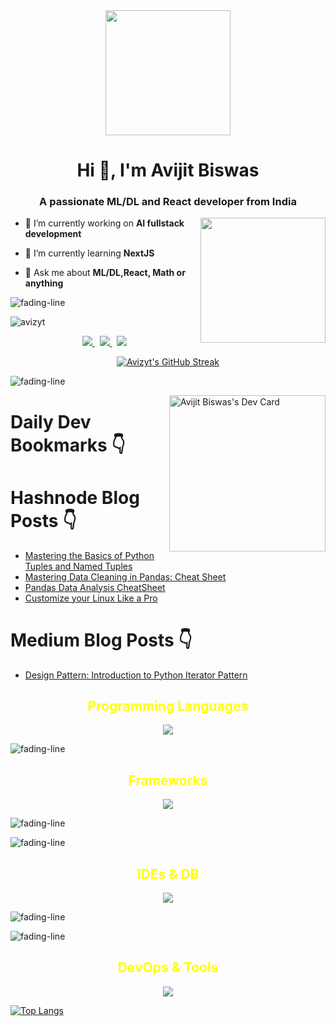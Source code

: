 <div align="center">
<img src="https://github.com/avizyt/avizyt/assets/71291040/cf488984-c55e-43fe-a8b6-5ef119902abe" width=200>
</div>

<h1 align="center">Hi 👋, I'm Avijit Biswas </h1>

<h3 align="center">A passionate ML/DL and React developer from India </h3>
<img align='right' src="https://user-images.githubusercontent.com/74038190/216120974-24a76b31-7f39-41f1-a38f-b3c1377cc612.png" width=200>

-   🔭 I’m currently working on **AI fullstack development**

-   🌱 I’m currently learning **NextJS**

-   💬 Ask me about **ML/DL,React, Math or anything**

![fading-line](https://github.com/avizyt/avizyt/assets/71291040/3e08e2e7-adaa-464f-a72c-fe051ce3950e)

<p align="left"> <img src="https://komarev.com/ghpvc/?username=avizyt&label=Profile%20views&color=0e75b6&style=flat" alt="avizyt" /> </p>

<p align='center'>
 
  <a href="mailto:biswas.avijit23@gmail.com">
  <img src="https://img.shields.io/badge/Gmail-D14836?style=for-the-badge&logo=gmail&logoColor=white">
  </a>&nbsp
  
  <a href="https://www.linkedin.com/in/avijit-biswas-869343155/">
  <img src="https://img.shields.io/badge/LinkedIn-0077B5?style=for-the-badge&logo=linkedin&logoColor=white">
  </a>&nbsp
  
  <a href="https://twitter.com/avizyt">
    <img src="https://img.shields.io/badge/Twitter-1DA1F2?style=for-the-badge&logo=twitter&logoColor=white">
  </a>
  </p>

<div align="center">

[![Avizyt's GitHub Streak](https://github-readme-streak-stats.herokuapp.com/?user=avizyt&theme=dark)](https://git.io/streak-stats)

</div>

![fading-line](https://github.com/avizyt/avizyt/assets/71291040/3e08e2e7-adaa-464f-a72c-fe051ce3950e)

<a href="https://app.daily.dev/avijitdev"><img align="right" src="https://api.daily.dev/devcards/83f0d19e6d2847679d0560f505af81ad.png?r=omu" width="250" alt="Avijit Biswas's Dev Card"/></a>

# Daily Dev Bookmarks 👇️

<!--  daily.dev BOOKMARKS:START -->
<!--  daily.dev BOOKMARKS:END -->

# Hashnode Blog Posts 👇

<!-- HASHNODE_BLOG:START -->

-   [Mastering the Basics of Python Tuples and Named Tuples](avizyt.hashnode.dev/mastering-the-basics-of-python-tuples-and-named-tuples)
-   [Mastering Data Cleaning in Pandas: Cheat Sheet](avizyt.hashnode.dev/mastering-data-cleaning-in-pandas-cheat-sheet)
-   [Pandas Data Analysis CheatSheet](avizyt.hashnode.dev/pandas-data-analysis-cheatsheet)
-   [Customize your Linux Like a Pro](avizyt.hashnode.dev/customize-your-linux-like-a-pro)
<!-- HASHNODE_BLOG:END -->

# Medium Blog Posts 👇️

<!-- BLOG-POST-LIST:START -->

-   [Design Pattern: Introduction to Python Iterator Pattern](https://medium.com/@Avizyt/design-pattern-introduction-to-python-iterator-pattern-f4b4470ac52d?source=rss-528acc23acc5------2)
<!-- BLOG-POST-LIST:END -->


<h2 align="center" style="color:yellow">Programming Languages</h2>

<p align="center">
  <a href="https://skillicons.dev">
    <img src="https://skillicons.dev/icons?i=python,cpp,java,js,html,css,ts,tailwind,md&perline=3" />
  </a>
</p>

![fading-line](https://github.com/avizyt/avizyt/assets/71291040/3e08e2e7-adaa-464f-a72c-fe051ce3950e)

<h2 align="center" style="color:yellow">Frameworks</h2>
<p align="center">
  <a href="https://skillicons.dev">
    <img src="https://skillicons.dev/icons?i=react,nextjs,vite,vercel,pytorch,tensorflow,flask&perline=3" />
  </a>
</p>

![fading-line](https://github.com/avizyt/avizyt/assets/71291040/3e08e2e7-adaa-464f-a72c-fe051ce3950e)

![fading-line](https://github.com/avizyt/avizyt/assets/71291040/3e08e2e7-adaa-464f-a72c-fe051ce3950e)

<h2 align="center" style="color:yellow">IDEs & DB</h2>
<p align="center">
  <a href="https://skillicons.dev">
    <img src="https://skillicons.dev/icons?i=vscode,neovim,idea,mysql,postgres,mongo&perline=3" />
  </a>
</p

![fading-line](https://github.com/avizyt/avizyt/assets/71291040/3e08e2e7-adaa-464f-a72c-fe051ce3950e)

![fading-line](https://github.com/avizyt/avizyt/assets/71291040/3e08e2e7-adaa-464f-a72c-fe051ce3950e)

<h2 align="center" style="color:yellow">DevOps & Tools</h2>
<p align="center">
  <a href="https://skillicons.dev">
    <img src="https://skillicons.dev/icons?i=github,git,docker,kubernetes,bash,figma&perline=3" />
  </a>
</p

[![Top Langs](https://github-readme-stats.vercel.app/api/top-langs/?username=avizyt&theme=radical&layout=compact)](https://github.com/avizyt/github-readme-stats)
